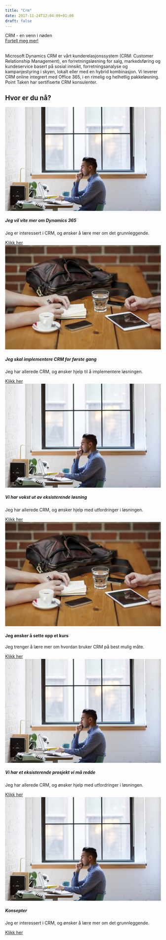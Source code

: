 ```yaml
---
title: "Crm"
date: 2017-11-24T12:04:09+01:00
draft: false
---
```


<div class="row splash w-crm" style="margin-bottom:2rem">
    <div class="col-12 splash-wrapper">
        <div class="splash-slogan"> CRM - en venn i nøden
        </div>
<a class="btn btn-primary" href="#" role="button">Fortell meg mer!</a> 
    </div>
</div>

<div class="row">
    <div class="col-12">
        <p class="lead">Microsoft Dynamics CRM er vårt kunderelasjonssystem (CRM: Customer Relationship Management), en forretningsløsning for salg, markedsføring og kundeservice basert på sosial innsikt, forretningsanalyse og kampanjestyring i skyen, lokalt eller med en hybrid kombinasjon. Vi leverer CRM online integrert med Office 365, i en rimelig og helhetlig pakkeløsning. Point Taken har sertifiserte CRM konsulenter.</p>
    </div>
</div>

<div class="row">
    <div class="col-12">
        <div class="heading text-center">
            <h2>Hvor er du nå?</h2>
        </div>
    </div>
</div>

<div class="row">
    <div class="col-sm-6 col-md-4 col-lg-3">
        <div class="card" style="min-height:400px">
            <img class="card-img-top " src="../img/laptop.jpg" alt="Card image cap">
            <div class="card-body">
                <h5 class="card-title">Jeg vil vite mer om Dynamics 365</h5>
                <p class="card-text">Jeg er interessert i CRM, og ønsker å lære mer om det grunnleggende.</p>
                <a href="#" class="btn btn-primary">Klikk her</a>
            </div>
        </div>
    </div>
    <div class="col-sm-6 col-md-4 col-lg-3">
        <div class="card" style="min-height:400px">
            <img class="card-img-top" src="../img/office_meeting.jpg" alt="Card image cap">
            <div class="card-body">
                <h5 class="card-title">Jeg skal implementere CRM for første gang</h5>
                <p class="card-text">Jeg har allerede CRM, og ønsker hjelp til å implementere løsningen.</p>
                <a href="#" class="btn btn-primary">Klikk her</a>
            </div>
        </div>
    </div>
    <div class="col-sm-6 col-md-4 col-lg-3">
        <div class="card" style="min-height:400px">
            <img class="card-img-top" src="../img/laptop.jpg" alt="Card image cap">
            <div class="card-body">
                <h5 class="card-title">Vi har vokst ut av eksisterende løsning</h5>
                <p class="card-text">Jeg har allerede CRM, og ønsker hjelp med utfordringer i løsningen.</p>
                <a href="#" class="btn btn-primary">Klikk her</a>
            </div>
        </div>
    </div>
    <div class="col-sm-6 col-md-4 col-lg-3">
        <div class="card" style="min-height:400px">
            <img class="card-img-top" src="../img/office_meeting.jpg" alt="Card image cap">
            <div class="card-body">
                <h4 class="card-title">Jeg ønsker å sette opp et kurs</h4>
                <p class="card-text">Jeg trenger å lære mer om hvordan bruker CRM på best mulig måte.</p>
                <a href="#" class="btn btn-primary">Klikk her</a>
            </div>
        </div>
    </div>
    <div class="col-sm-6 col-md-4 col-lg-3">
        <div class="card" style="min-height:400px">
            <img class="card-img-top" src="../img/laptop.jpg" alt="Card image cap">
            <div class="card-body">
                <h5 class="card-title">Vi har et eksisterende prosjekt vi må redde</h5>
                <p class="card-text">Jeg har allerede CRM, og ønsker hjelp med utfordringer i løsningen.</p>
                <a href="#" class="btn btn-primary">Klikk her</a>
            </div>
        </div>
    </div>
    <div class="col-sm-6 col-md-4 col-lg-3">
        <div class="card" style="min-height:400px">
            <img class="card-img-top " src="../img/laptop.jpg" alt="Card image cap">
            <div class="card-body">
                <h5 class="card-title">Konsepter</h5>
                <p class="card-text">Jeg er interessert i CRM, og ønsker å lære mer om det grunnleggende.</p>
                <a href="#" class="btn btn-primary">Klikk her</a>
            </div>
        </div>
    </div>                 
</div>